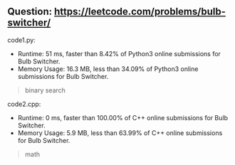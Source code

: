 ## Question: https://leetcode.com/problems/bulb-switcher/

code1.py:
* Runtime: 51 ms, faster than 8.42% of Python3 online submissions for Bulb Switcher.
* Memory Usage: 16.3 MB, less than 34.09% of Python3 online submissions for Bulb Switcher.
> binary search

code2.cpp:
* Runtime: 0 ms, faster than 100.00% of C++ online submissions for Bulb Switcher.
* Memory Usage: 5.9 MB, less than 63.99% of C++ online submissions for Bulb Switcher.
> math